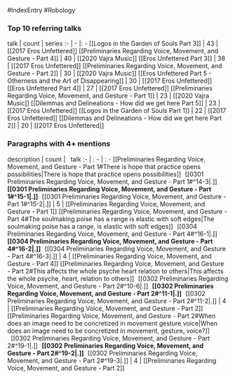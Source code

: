 #IndexEntry #Robology

### Top 10 referring talks
talk | count | series
:- | - |: -
[[Logos in the Garden of Souls Part 3]] | 43 | [[2017 Eros Unfettered]]
[[Preliminaries Regarding Voice, Movement, and Gesture - Part 4]] | 40 | [[2020 Vajra Music]]
[[Eros Unfettered Part 3]] | 38 | [[2017 Eros Unfettered]]
[[Preliminaries Regarding Voice, Movement, and Gesture - Part 2]] | 30 | [[2020 Vajra Music]]
[[Eros Unfettered Part 5 - Otherness and the Art of Disappearing]] | 30 | [[2017 Eros Unfettered]]
[[Eros Unfettered Part 4]] | 27 | [[2017 Eros Unfettered]]
[[Preliminaries Regarding Voice, Movement, and Gesture - Part 1]] | 23 | [[2020 Vajra Music]]
[[Dilemmas and Delineations - How did we get here Part 5]] | 23 | [[2017 Eros Unfettered]]
[[Logos in the Garden of Souls Part 1]] | 22 | [[2017 Eros Unfettered]]
[[Dilemmas and Delineations - How did we get here Part 2]] | 20 | [[2017 Eros Unfettered]]

### Paragraphs with 4+ mentions
description | count | &nbsp;&nbsp;talk
:- | : - | : -
[[Preliminaries Regarding Voice, Movement, and Gesture - Part 1#There is hope that practice opens possibilities\|There is hope that practice opens possibilities]] &nbsp;&nbsp;[[0301 Preliminaries Regarding Voice, Movement, and Gesture - Part 1#^14-3\|.]] &nbsp; **[[0301 Preliminaries Regarding Voice, Movement, and Gesture - Part 1#^15-1\|.]]** &nbsp; [[0301 Preliminaries Regarding Voice, Movement, and Gesture - Part 1#^15-2\|.]] | 5 | [[Preliminaries Regarding Voice, Movement, and Gesture - Part 1]]
[[Preliminaries Regarding Voice, Movement, and Gesture - Part 4#The soulmaking poise has a range is elastic with soft edges\|The soulmaking poise has a range, is elastic with soft edges]] &nbsp;&nbsp;[[0304 Preliminaries Regarding Voice, Movement, and Gesture - Part 4#^16-1\|.]] &nbsp; **[[0304 Preliminaries Regarding Voice, Movement, and Gesture - Part 4#^16-2\|.]]** &nbsp; [[0304 Preliminaries Regarding Voice, Movement, and Gesture - Part 4#^16-3\|.]] | 4 | [[Preliminaries Regarding Voice, Movement, and Gesture - Part 4]]
[[Preliminaries Regarding Voice, Movement, and Gesture - Part 2#This affects the whole psyche heart relation to others\|This affects the whole psyche, heart, relation to others]] &nbsp;&nbsp;[[0302 Preliminaries Regarding Voice, Movement, and Gesture - Part 2#^10-6\|.]] &nbsp; **[[0302 Preliminaries Regarding Voice, Movement, and Gesture - Part 2#^11-1\|.]]** &nbsp; [[0302 Preliminaries Regarding Voice, Movement, and Gesture - Part 2#^11-2\|.]] | 4 | [[Preliminaries Regarding Voice, Movement, and Gesture - Part 2]]
[[Preliminaries Regarding Voice, Movement, and Gesture - Part 2#When does an image need to be concretized in movement gesture voice\|When does an image need to be concretized in movement, gesture, voice?]] &nbsp;&nbsp;[[0302 Preliminaries Regarding Voice, Movement, and Gesture - Part 2#^19-1\|.]] &nbsp; **[[0302 Preliminaries Regarding Voice, Movement, and Gesture - Part 2#^19-2\|.]]** &nbsp; [[0302 Preliminaries Regarding Voice, Movement, and Gesture - Part 2#^19-3\|.]] | 4 | [[Preliminaries Regarding Voice, Movement, and Gesture - Part 2]]

